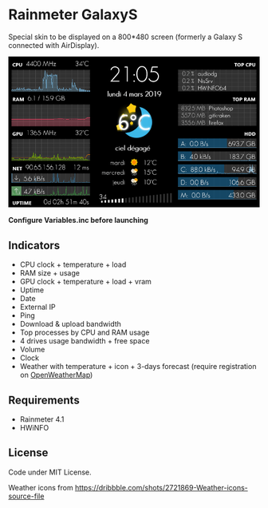 # Rainmeter GalaxyS

Special skin to be displayed on a 800*480 screen (formerly a Galaxy S connected with AirDisplay).

![screenshot](Screenshot.png)

**Configure Variables.inc before launching**

## Indicators

 * CPU clock + temperature + load
 * RAM size + usage
 * GPU clock + temperature + load + vram
 * Uptime
 * Date
 * External IP
 * Ping
 * Download & upload bandwidth
 * Top processes by CPU and RAM usage
 * 4 drives usage bandwidth + free space
 * Volume
 * Clock
 * Weather with temperature + icon + 3-days forecast (require registration on [OpenWeatherMap](http://openweathermap.org))
 
## Requirements

 * Rainmeter 4.1
 * HWiNFO

## License

Code under MIT License.

Weather icons from https://dribbble.com/shots/2721869-Weather-icons-source-file